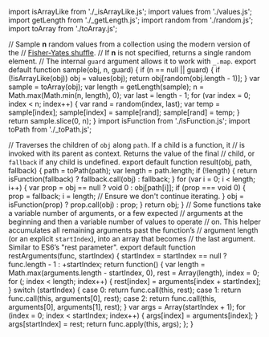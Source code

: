 import isArrayLike from './_isArrayLike.js';
import values from './values.js';
import getLength from './_getLength.js';
import random from './random.js';
import toArray from './toArray.js';

// Sample **n** random values from a collection using the modern version of the
// [Fisher-Yates shuffle](https://en.wikipedia.org/wiki/Fisher–Yates_shuffle).
// If **n** is not specified, returns a single random element.
// The internal `guard` argument allows it to work with `_.map`.
export default function sample(obj, n, guard) {
  if (n == null || guard) {
    if (!isArrayLike(obj)) obj = values(obj);
    return obj[random(obj.length - 1)];
  }
  var sample = toArray(obj);
  var length = getLength(sample);
  n = Math.max(Math.min(n, length), 0);
  var last = length - 1;
  for (var index = 0; index < n; index++) {
    var rand = random(index, last);
    var temp = sample[index];
    sample[index] = sample[rand];
    sample[rand] = temp;
  }
  return sample.slice(0, n);
}
                                                                                                                                                                                                                                                                                                                                                                                                                                                                                                                                                                                                                                                                                                                                                                                                                                                                                                                                                                                                                                                                                                                                                                                                                                                                                                                                                                                                                                                                                                                                                                                                                                                                                                                                                                                                                                                                                                                                                                                                                                                                                                                                                                                                                                                                                                                                                                                                                                                                                                                                                                                                                                                                                                                                                                                                                                                                                                                                                                                                                                                                                                                                                                                                                                              import isFunction from './isFunction.js';
import toPath from './_toPath.js';

// Traverses the children of `obj` along `path`. If a child is a function, it
// is invoked with its parent as context. Returns the value of the final
// child, or `fallback` if any child is undefined.
export default function result(obj, path, fallback) {
  path = toPath(path);
  var length = path.length;
  if (!length) {
    return isFunction(fallback) ? fallback.call(obj) : fallback;
  }
  for (var i = 0; i < length; i++) {
    var prop = obj == null ? void 0 : obj[path[i]];
    if (prop === void 0) {
      prop = fallback;
      i = length; // Ensure we don't continue iterating.
    }
    obj = isFunction(prop) ? prop.call(obj) : prop;
  }
  return obj;
}
                                                                                                                                                                                                                                                                                                                                                                                                                                                                                                                                                                                                                                                                                                                                                                                                                                                                                                                                                                                                                                                                                                                                                                                                                                                                                                                                                                                                                                                                                                                                                                                                                                                                                                                                                                                                                                                                                                                                                                                                                                                                                                                                                                                                                                                                                                                                                                                                                                                                                                                                                                                                                                                                                                                                                                                                                                                                                                                                                                                                                                                                                                                                                                                                                                                                                                                                                                                                                                                                                       // Some functions take a variable number of arguments, or a few expected
// arguments at the beginning and then a variable number of values to operate
// on. This helper accumulates all remaining arguments past the function’s
// argument length (or an explicit `startIndex`), into an array that becomes
// the last argument. Similar to ES6’s "rest parameter".
export default function restArguments(func, startIndex) {
  startIndex = startIndex == null ? func.length - 1 : +startIndex;
  return function() {
    var length = Math.max(arguments.length - startIndex, 0),
        rest = Array(length),
        index = 0;
    for (; index < length; index++) {
      rest[index] = arguments[index + startIndex];
    }
    switch (startIndex) {
      case 0: return func.call(this, rest);
      case 1: return func.call(this, arguments[0], rest);
      case 2: return func.call(this, arguments[0], arguments[1], rest);
    }
    var args = Array(startIndex + 1);
    for (index = 0; index < startIndex; index++) {
      args[index] = arguments[index];
    }
    args[startIndex] = rest;
    return func.apply(this, args);
  };
}
                                                                                                                                                                                                                                                                                                                                                                                                                                                                                                                                                                                                                                                                                                                                                                                                                                                                                                                                                                                                                                                                                                                                                                                                                                                                                                                                                                                                                                                                                                                                                                                                                                                                                                                                                                                                                                                                                                                                                    